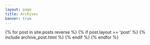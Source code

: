 ```yaml
---
layout: page
title: Archives
banner: true
---
```


<div class="archives" itemscope itemtype="http://schema.org/Blog">
{% for post in site.posts reverse %}
{% if post.layout == 'post' %}
	{% include archive_post.html %}
{% endif %}
{% endfor %}
  </ul>
</div>

